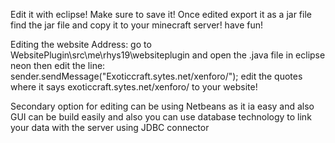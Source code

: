 Edit it with eclipse!
Make sure to save it!
Once edited export it as a jar file
find the jar file and copy it to your minecraft server!
have fun!


Editing the website Address:
go to WebsitePlugin\src\me\rhys19\websiteplugin
and open the .java file in eclipse neon
then edit the line: sender.sendMessage("Exoticcraft.sytes.net/xenforo/");
edit the quotes where it says exoticcraft.sytes.net/xenforo/ to your website!


Secondary option for editing can be using Netbeans as it ia easy
and also GUI can be build easily
and also you can use database technology to link your data with the server
using JDBC connector
